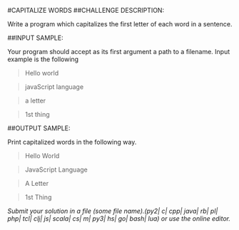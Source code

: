 #CAPITALIZE WORDS
##CHALLENGE DESCRIPTION:

Write a program which capitalizes the first letter of each word in a sentence.

##INPUT SAMPLE:

Your program should accept as its first argument a path to a filename. Input example is the following

>Hello world

>javaScript language

>a letter

>1st thing

##OUTPUT SAMPLE:

Print capitalized words in the following way.

>Hello World

>JavaScript Language

>A Letter

>1st Thing

*Submit your solution in a file (some file name).(py2| c| cpp| java| rb| pl| php| tcl| clj| js| scala| cs| m| py3| hs| go| bash| lua) or use the online editor.*